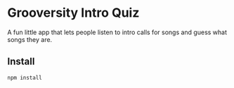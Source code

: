 Grooversity Intro Quiz
======================

A fun little app that lets people listen to intro calls for songs and guess what songs they are.

## Install

`npm install`
